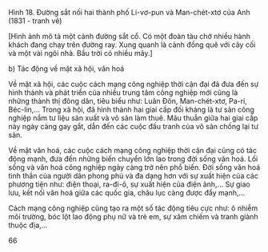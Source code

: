 Hình 18. Đường sắt nối hai thành phố Li-vơ-pun và Man-chét-xtơ của Anh (1831 - tranh vẽ)

[Hình ảnh mô tả một cảnh đường sắt cổ. Có một đoàn tàu chở nhiều hành khách đang chạy trên đường ray. Xung quanh là cảnh đồng quê với cây cối và một vài ngôi nhà. Bầu trời có nhiều mây.]

b) Tác động về mặt xã hội, văn hoá

Về mặt xã hội, các cuộc cách mạng công nghiệp thời cận đại đã đưa đến sự hình thành và phát triển của nhiều trung tâm công nghiệp mới cũng là những thành thị đông dân, tiêu biểu như: Luân Đôn, Man-chét-xtơ, Pa-ri, Béc-lin,... Trong xã hội, đã hình thành hai giai cấp đối kháng là tư sản công nghiệp nắm tư liệu sản xuất và vô sản làm thuê. Mâu thuẫn giữa hai giai cấp này ngày càng gay gắt, dẫn đến các cuộc đấu tranh của vô sản chống lại tư sản.

Về mặt văn hoá, các cuộc cách mạng công nghiệp thời cận đại cũng có tác động mạnh, đưa đến những biến chuyển lớn lao trong đời sống văn hoá. Lối sống và văn hoá công nghiệp ngày càng trở nên phổ biến. Đời sống văn hoá tinh thần của người dân phong phú và đa dạng hơn với sự xuất hiện của các phương tiện như: điện thoại, ra-đi-ô, sự xuất hiện của điện ảnh,... Sự giao lưu, kết nối văn hoá giữa các quốc gia, châu lục càng được đẩy mạnh,...

Cách mạng công nghiệp cũng tạo ra một số tác động tiêu cực như: ô nhiễm môi trường, bóc lột lao động phụ nữ và trẻ em, sự xâm chiếm và tranh giành thuộc địa,...

66